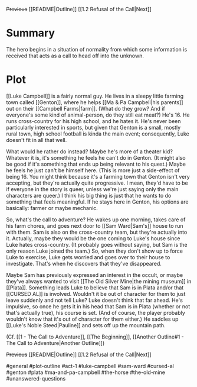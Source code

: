 ~~Previous~~
[[README|Outline]]
[[1.2 Refusal of the Call|Next]]
# Summary
The hero begins in a situation of normality from which some information is received that acts as a call to head off into the unknown.

# Plot
[[Luke Campbell]] is a fairly normal guy. He lives in a sleepy little farming town called [[Genton]], where he helps [[Ma & Pa Campbell|his parents]] out on their [[Campbell Farms|farm]]. (What do they grow? And if everyone's some kind of animal-person, do they still eat meat?) He's 16. He runs cross-country for his high school, and he hates it. He's never been particularly interested in sports, but given that Genton is a small, mostly rural town, high school football is kinda the main event; consequently, Luke doesn't fit in all that well.

What would he rather do instead? Maybe he's more of a theater kid? Whatever it is, it's something he feels he can't do in Genton. (It might also be good if it's something that ends up being relevant to his quest.) Maybe he feels he just can't be himself here. (This is more just a side-effect of being 16. You might think because it's a farming town that Genton isn't very accepting, but they're actually quite progressive. I mean, they'd have to be if everyone in the story is queer, unless we're just saying only the main characters are queer.) I think his big thing is just that he wants to do something that feels meaningful. If he stays here in Genton, his options are basically: farmer or maybe mechanic.

So, what's the call to adventure? He wakes up one morning, takes care of his farm chores, and goes next door to [[Sam Ward|Sam's]] house to run with them. Sam is also on the cross-country team, but they're actually into it. Actually, maybe they would be the one coming to Luke's house since Luke hates cross-country. (It probably goes without saying, but Sam is the only reason Luke joined the team.) So, when they don't show up to force Luke to exercise, Luke gets worried and goes over to their house to investigate. That's when he discovers that they've disappeared.

Maybe Sam has previously expressed an interest in the occult, or maybe they've always wanted to visit [[The Old Silver Mine|the mining museum]] in [[Plata]]. Something leads Luke to believe that Sam is in Plata and/or that [[CURSED AL]] is involved. Wouldn't it be out of character for them to just leave suddenly and not tell Luke? Luke doesn't think that far ahead. He's impulsive, so once he gets it in his head that Sam is in Plata (whether or not that's actually true), his course is set. (And of course, the player probably wouldn't know that it's out of character for them either.) He saddles up [[Luke's Noble Steed|Pauline]] and sets off up the mountain path.

(Cf. [[1 - The Call to Adventure]], [[The Beginning]], [[Another Outline#1 - The Call to Adventure|Another Outline]])

~~Previous~~
[[README|Outline]]
[[1.2 Refusal of the Call|Next]]

#general #plot-outline #act-1 #luke-campbell #sam-ward #cursed-al #genton #plata #ma-and-pa-campbell #the-horse #the-old-mine #unanswered-questions 